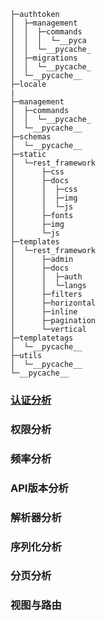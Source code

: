 
```
├─authtoken
│  ├─management
│  │  ├─commands
│  │  │  └─__pyca
│  │  └─__pycache_
│  ├─migrations
│  │  └─__pycache_
│  └─__pycache__
├─locale
|
├─management
│  ├─commands
│  │  └─__pycache_
│  └─__pycache__
├─schemas
│  └─__pycache__
├─static
│  └─rest_framework
│      ├─css
│      ├─docs
│      │  ├─css
│      │  ├─img
│      │  └─js
│      ├─fonts
│      ├─img
│      └─js
├─templates
│  └─rest_framework
│      ├─admin
│      ├─docs
│      │  ├─auth
│      │  └─langs
│      ├─filters
│      ├─horizontal
│      ├─inline
│      ├─pagination
│      └─vertical
├─templatetags
│  └─__pycache__
├─utils
│  └─__pycache__
└─__pycache__
```


### [认证分析](./Authentication.md)


### 权限分析

### 频率分析


### API版本分析


### 解析器分析


### 序列化分析


### 分页分析


### 视图与路由